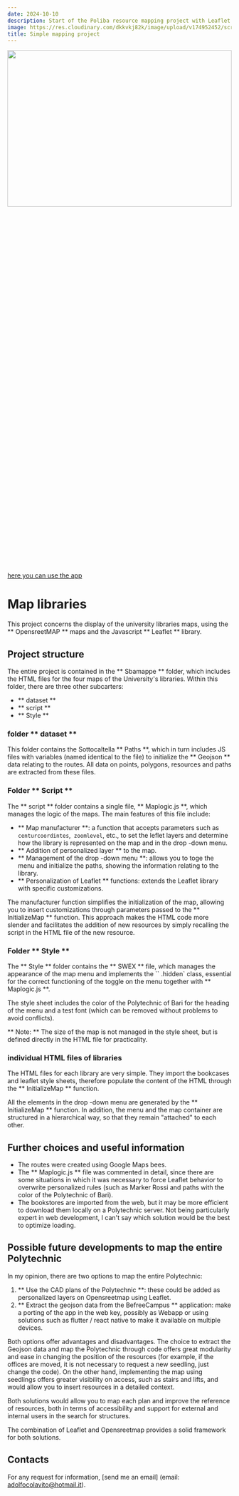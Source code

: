 ```yaml
---
date: 2024-10-10
description: Start of the Poliba resource mapping project with Leaflet
image: https://res.cloudinary.com/dkkvkj82k/image/upload/v174952452/screenshot_2025-06-10_alle_12.46.47_HQONWP.PNG
title: Simple mapping project
---
```


<img src = "https://res.cloudinary.com/dkvkj82k/image/upload/v1749552452/screenshot_2025-06-10_alle_12.46.47_hqonwp.png" Style = "Width: 100%; Height: 30%">
<a href = "https://mappegeneral.netlify.app"> here you can use the app </a>

# Map libraries

This project concerns the display of the university libraries maps, using the ** OpensreetMAP ** maps and the Javascript ** Leaflet ** library.

## Project structure

The entire project is contained in the ** Sbamappe ** folder, which includes the HTML files for the four maps of the University's libraries. Within this folder, there are three other subcarters:

- ** dataset **
- ** script **
- ** Style **

### folder ** dataset **

This folder contains the Sottocaltella ** Paths **, which in turn includes JS files with variables (named identical to the file) to initialize the ** Geojson ** data relating to the routes. All data on points, polygons, resources and paths are extracted from these files.

### Folder ** Script **

The ** script ** folder contains a single file, ** Maplogic.js **, which manages the logic of the maps. The main features of this file include:

- ** Map manufacturer **: a function that accepts parameters such as `centurcoordintes`,` zoomlevel`, etc., to set the leflet layers and determine how the library is represented on the map and in the drop -down menu.
- ** Addition of personalized layer ** to the map.
- ** Management of the drop -down menu **: allows you to toge the menu and initialize the paths, showing the information relating to the library.
- ** Personalization of Leaflet ** functions: extends the Leaflet library with specific customizations.

The manufacturer function simplifies the initialization of the map, allowing you to insert customizations through parameters passed to the ** InitializeMap ** function. This approach makes the HTML code more slender and facilitates the addition of new resources by simply recalling the script in the HTML file of the new resource.

### Folder ** Style **

The ** Style ** folder contains the ** SWEX ** file, which manages the appearance of the map menu and implements the `` .hidden` class, essential for the correct functioning of the toggle on the menu together with ** Maplogic.js **.

The style sheet includes the color of the Polytechnic of Bari for the heading of the menu and a test font (which can be removed without problems to avoid conflicts).

** Note: ** The size of the map is not managed in the style sheet, but is defined directly in the HTML file for practicality.

### individual HTML files of libraries

The HTML files for each library are very simple. They import the bookcases and leaflet style sheets, therefore populate the content of the HTML through the ** InitializeMap ** function.

All the elements in the drop -down menu are generated by the ** InitializeMap ** function. In addition, the menu and the map container are structured in a hierarchical way, so that they remain "attached" to each other.

## Further choices and useful information

- The routes were created using Google Maps bees. 
- The ** Maplogic.js ** file was commented in detail, since there are some situations in which it was necessary to force Leaflet behavior to overwrite personalized rules (such as Marker Rossi and paths with the color of the Polytechnic of Bari).
- The bookstores are imported from the web, but it may be more efficient to download them locally on a Polytechnic server. Not being particularly expert in web development, I can't say which solution would be the best to optimize loading.

## Possible future developments to map the entire Polytechnic

In my opinion, there are two options to map the entire Polytechnic:

1. ** Use the CAD plans of the Polytechnic **: these could be added as personalized layers on Opensreetmap using Leaflet.
2. ** Extract the geojson data from the BefreeCampus ** application: make a porting of the app in the web key, possibly as Webapp or using solutions such as flutter / react native to make it available on multiple devices.

Both options offer advantages and disadvantages. The choice to extract the Geojson data and map the Polytechnic through code offers great modularity and ease in changing the position of the resources (for example, if the offices are moved, it is not necessary to request a new seedling, just change the code). On the other hand, implementing the map using seedlings offers greater visibility on access, such as stairs and lifts, and would allow you to insert resources in a detailed context.

Both solutions would allow you to map each plan and improve the reference of resources, both in terms of accessibility and support for external and internal users in the search for structures.

The combination of Leaflet and Opensreetmap provides a solid framework for both solutions.

## Contacts

For any request for information, [send me an email] (email: adolfocolavito@hotmail.it).